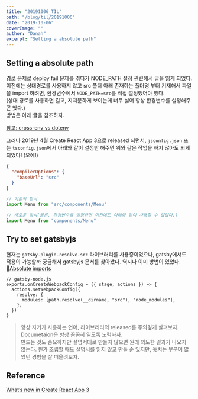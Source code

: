 ```yaml
---
title: "20191006_TIL"
path: "/blog/til/20191006"
date: "2019-10-06"
coverImage: ""
author: "Danah"
excerpt: "Setting a absolute path"
---
```


## Setting a absolute path

경로 문제로 deploy fail 문제를 겪다가 NODE_PATH 설정 관련해서 글을 읽게 되었다.  
이전에는 상대경로를 사용하지 않고 src 폴더 아래 존재하는 폴더명 부터 기재해서 파일을 import 하려면, 환경변수에서 `NODE_PATH=src`를 직접 설정했어야 했다.  
(상대 경로를 사용하면 길고, 지저분하게 보이는게 너무 싫어 항상 환경변수를 설정해주곤 했다.)  
방법은 아래 글을 참조하자.

[참고: cross-env vs dotenv](./20191003.md)

그러나 2019년 4월 Create React App 3으로 released 되면서, `jsconfig.json` 또는 `tsconfig.json`에서 아래와 같이 설정만 해주면 위와 같은 작업을 하지 않아도 되게 되었다! (오예!)

```json
{
  "compilerOptions": {
    "baseUrl": "src"
  }
}
```

```javascript
// 기존의 방식
import Menu from "src/components/Menu"

// 새로운 방식(물론, 환경변수를 설정하면 이전에도 아래와 같이 사용할 수 있었다.)
import Menu from "components/Menu"
```

## Try to set gatsbyjs

현재는 `gatsby-plugin-resolve-src` 라이브러리를 사용중이었으나, gatsby에서도 적용이 가능할까 궁금해서 gatsbyjs 문서를 찾아봤다.
역시나 이미 방법이 있었다.  

[Absolute imports](https://www.gatsbyjs.org/docs/add-custom-webpack-config/#absolute-imports)

```
// gatsby-node.js
exports.onCreateWebpackConfig = ({ stage, actions }) => {
  actions.setWebpackConfig({
    resolve: {
      modules: [path.resolve(__dirname, "src"), "node_modules"],
    },
  })
}
```

> 항상 자기가 사용하는 언어, 라이브러리의 released를 주의깊게 살펴보자.  
> Documetaion은 항상 꼼꼼히 읽도록 노력하자.  
> 만드는 것도 중요하지만 설명서대로 만들지 않으면 원래 의도한 결과가 나오지 않는다. 뭔가 조립할 때도 설명서를 읽지 않고 만들 순 있지만, 놓치는 부분이 많았던 경험을 잘 떠올려보자.

## Reference

[What’s new in Create React App 3](https://blog.logrocket.com/whats-new-in-create-react-app-3-950049f54f92/)
